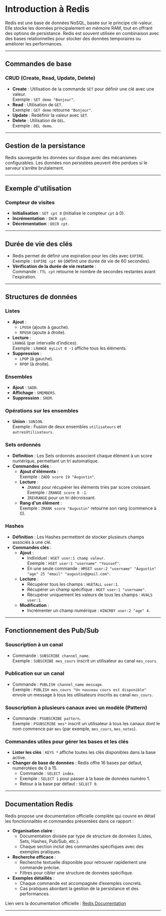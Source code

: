 # Introduction à Redis

Redis est une base de données NoSQL, basée sur le principe clé-valeur. Elle stocke les données principalement en mémoire RAM, tout en offrant des options de persistance. Redis est souvent utilisée en combinaison avec des bases relationnelles pour stocker des données temporaires ou améliorer les performances.

---

## Commandes de base

### CRUD (Create, Read, Update, Delete)
- **Create** : Utilisation de la commande `SET` pour définir une clé avec une valeur.  
  Exemple : `SET demo "Bonjour"`.
- **Read** : Utilisation de `GET`.  
  Exemple : `GET demo` retourne `"Bonjour"`.
- **Update** : Redéfinir la valeur avec `SET`.
- **Delete** : Utilisation de `DEL`.  
  Exemple : `DEL demo`.

---

## Gestion de la persistance

Redis sauvegarde les données sur disque avec des mécanismes configurables. Les données non persistées peuvent être perdues si le serveur s’arrête brutalement.

---

## Exemple d'utilisation

### Compteur de visites
- **Initialisation** : `SET cpt 0` (initialise le compteur `cpt` à 0).  
- **Incrémentation** : `INCR cpt`.  
- **Décrémentation** : `DECR cpt`.

---

## Durée de vie des clés

- Redis permet de définir une expiration pour les clés avec `EXPIRE`.  
  Exemple : `EXPIRE cpt 60` (définit une durée de vie de 60 secondes).
- **Vérification de la durée de vie restante** :  
  Commande : `TTL cpt` retourne le nombre de secondes restantes avant l'expiration.

---

## Structures de données

### Listes
- **Ajout** : 
  - `LPUSH` (ajoute à gauche).  
  - `RPUSH` (ajoute à droite).
- **Lecture** :  
  `LRANGE` (par intervalle d’indices).  
  Exemple : `LRANGE myList 0 -1` affiche tous les éléments.
- **Suppression** : 
  - `LPOP` (à gauche).  
  - `RPOP` (à droite).

### Ensembles
- **Ajout** : `SADD`.  
- **Affichage** : `SMEMBERS`.  
- **Suppression** : `SREM`.

### Opérations sur les ensembles
- **Union** : `SUNION`.  
  Exemple : Fusion de deux ensembles `utilisateurs` et `autresUtilisateurs`.

### Sets ordonnés
- **Définition** : Les Sets ordonnés associent chaque élément à un score numérique, permettant un tri automatique.
- **Commandes clés** :
  - **Ajout d'éléments** :  
    Exemple : `ZADD score 19 "Augustin"`.
  - **Lecture** :  
    - `ZRANGE` pour récupérer les éléments triés par score croissant.  
      Exemple : `ZRANGE score 0 -1`.
    - `ZREVRANGE` pour un tri décroissant.
  - **Rang d'un élément** :  
    Exemple : `ZRANK score "Augustin"` retourne son rang (commence à 0).

### Hashes
- **Définition** : Les Hashes permettent de stocker plusieurs champs associés à une clé.
- **Commandes clés** :
  - **Ajout** :
    - Individuel : `HSET user:1 champ valeur`.  
      Exemple : `HSET user:1 "username" "Youssef"`.
    - En une seule commande : `HMSET user:2 "username" "Augustin" "age" 25 "email" "augustin@gmail.com"`.
  - **Lecture** :
    - Récupérer tous les champs : `HGETALL user:1`.
    - Récupérer un champ spécifique : `HGET user:1 "username"`.
    - Récupérer uniquement les valeurs de tous les champs : `HVALS user:1`.
  - **Modification** :
    - Incrémenter un champ numérique : `HINCRBY user:2 "age" 4`.

---

## Fonctionnement des Pub/Sub

### Souscription à un canal
- Commande : `SUBSCRIBE channel_name`.  
  Exemple : `SUBSCRIBE mes_cours` inscrit un utilisateur au canal `mes_cours`.

### Publication sur un canal
- Commande : `PUBLISH channel_name message`.  
  Exemple : `PUBLISH mes_cours "Un nouveau cours est disponible"` envoie un message à tous les utilisateurs inscrits au canal `mes_cours`.

### Souscription à plusieurs canaux avec un modèle (Pattern)
- Commande : `PSUBSCRIBE pattern`.  
  Exemple : `PSUBSCRIBE mes*` inscrit un utilisateur à tous les canaux dont le nom commence par `mes` (par exemple, `mes_cours`, `mes_notes`).

### Commandes utiles pour gérer les bases et les clés
- **Lister les clés** : `KEYS *` affiche toutes les clés disponibles dans la base active.
- **Changer de base de données** : 
  Redis offre 16 bases par défaut, numérotées de 0 à 15.
  - Commande : `SELECT index`.
  - Exemple : `SELECT 1` pour passer à la base de données numéro 1.
  - Retour à la base par défaut : `SELECT 0`.

---

## Documentation Redis

Redis propose une documentation officielle complète qui couvre en détail les fonctionnalités et commandes présentées dans ce rapport :

- **Organisation claire** :
  - Documentation divisée par type de structure de données (Listes, Sets, Hashes, Pub/Sub, etc.).
  - Chaque section inclut des commandes spécifiques avec des exemples pratiques.
- **Recherche efficace** :
  - Recherche textuelle disponible pour retrouver rapidement une commande précise.
  - Filtres pour cibler une structure de données spécifique.
- **Exemples détaillés** :
  - Chaque commande est accompagnée d’exemples concrets.
  - Cas pratiques abordant la gestion de la persistance et des performances.

Lien vers la documentation officielle : [Redis Documentation](https://redis.io/docs/)

---
